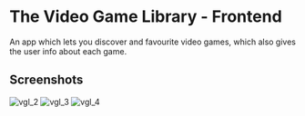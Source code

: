 # The Video Game Library - Frontend

An app which lets you discover and favourite video games, which also gives the user info about each game.

## Screenshots

![vgl_2](https://github.com/Will-Agar/video-game-library-app/assets/55886488/918b7030-f49c-43e9-9e77-ea01f6628de3)
![vgl_3](https://github.com/Will-Agar/video-game-library-app/assets/55886488/3a49ef74-484c-407c-bff1-62f813fffc27)
![vgl_4](https://github.com/Will-Agar/video-game-library-app/assets/55886488/ddb67102-c5a7-4033-8909-da50b641595d)
